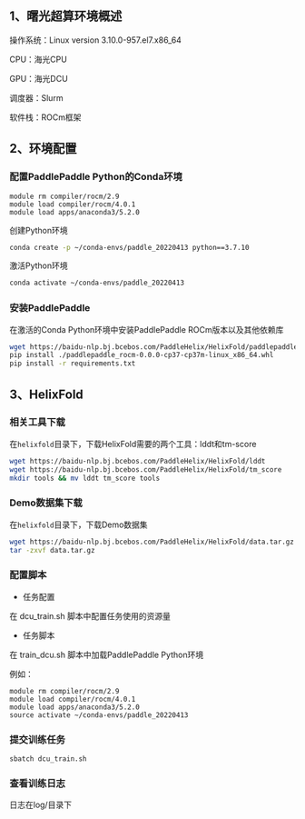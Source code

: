 
## 1、曙光超算环境概述
操作系统：Linux version 3.10.0-957.el7.x86_64

CPU：海光CPU

GPU：海光DCU

调度器：Slurm

软件栈：ROCm框架


## 2、环境配置

### 配置PaddlePaddle Python的Conda环境
```
module rm compiler/rocm/2.9
module load compiler/rocm/4.0.1
module load apps/anaconda3/5.2.0
```

创建Python环境

```bash
conda create -p ~/conda-envs/paddle_20220413 python==3.7.10
```

激活Python环境

```bash
conda activate ~/conda-envs/paddle_20220413
```


### 安装PaddlePaddle

在激活的Conda Python环境中安装PaddlePaddle ROCm版本以及其他依赖库

```bash
wget https://baidu-nlp.bj.bcebos.com/PaddleHelix/HelixFold/paddlepaddle_rocm-0.0.0.dev628-cp37-cp37m-linux_x86_64.whl 
pip install ./paddlepaddle_rocm-0.0.0-cp37-cp37m-linux_x86_64.whl
pip install -r requirements.txt
```

## 3、HelixFold

### 相关工具下载

在`helixfold`目录下，下载HelixFold需要的两个工具：lddt和tm-score

```bash
wget https://baidu-nlp.bj.bcebos.com/PaddleHelix/HelixFold/lddt
wget https://baidu-nlp.bj.bcebos.com/PaddleHelix/HelixFold/tm_score
mkdir tools && mv lddt tm_score tools
```

### Demo数据集下载

在`helixfold`目录下，下载Demo数据集

```bash
wget https://baidu-nlp.bj.bcebos.com/PaddleHelix/HelixFold/data.tar.gz
tar -zxvf data.tar.gz
```

### 配置脚本

- 任务配置
  
在 dcu_train.sh 脚本中配置任务使用的资源量


- 任务脚本

在 train_dcu.sh 脚本中加载PaddlePaddle Python环境

例如：
```
module rm compiler/rocm/2.9
module load compiler/rocm/4.0.1
module load apps/anaconda3/5.2.0
source activate ~/conda-envs/paddle_20220413
```

### 提交训练任务
```
sbatch dcu_train.sh
```

### 查看训练日志

日志在log/目录下
